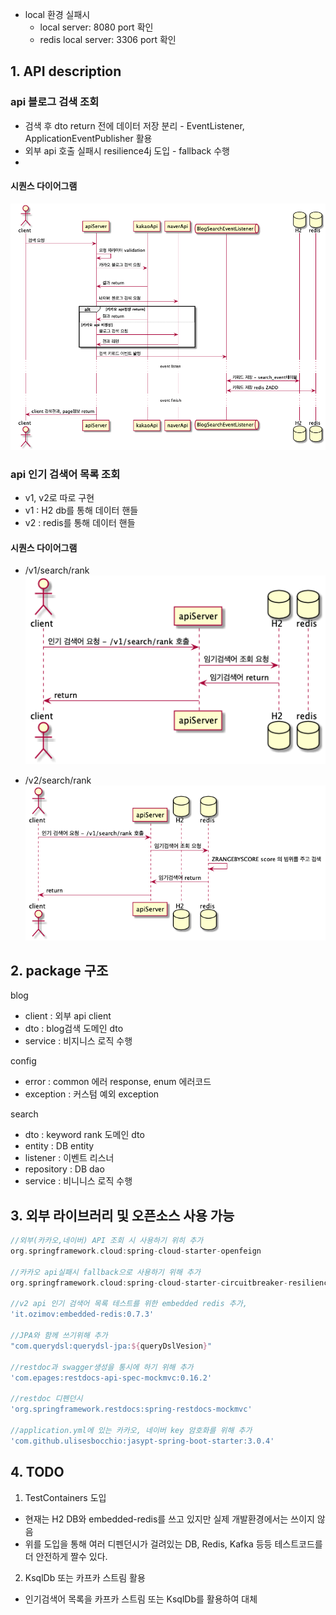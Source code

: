 - local 환경 실패시
    - local server: 8080 port 확인
    - redis local server: 3306 port 확인

## 1. API description

### api 블로그 검색 조회
- 검색 후 dto return 전에 데이터 저장 분리 - EventListener, ApplicationEventPublisher 활용
- 외부 api 호출 실패시 resilience4j 도입 - fallback 수행
- 
#### 시퀀스 다이어그램
![image info](./blogSearch.png)

### api 인기 검색어 목록 조회
- v1, v2로 따로 구현
- v1 : H2 db를 통해 데이터 핸들
- v2 : redis를 통해 데이터 핸들

#### 시퀀스 다이어그램
- /v1/search/rank
![image info](./v1keywordRank.png)

- /v2/search/rank
![image info](./v2keywordRank.png)


## 2. package 구조

blog
- client : 외부 api client
- dto : blog검색 도메인 dto
- service : 비지니스 로직 수행

config
- error : common 에러 response, enum 에러코드
- exception : 커스텀 예외 exception

search
- dto : keyword rank 도메인 dto
- entity : DB entity
- listener : 이벤트 리스너 
- repository : DB dao
- service : 비니니스 로직 수행


## 3. 외부 라이브러리 및 오픈소스 사용 가능 
```gradle
//외부(카카오,네이버) API 조회 시 사용하기 위히 추가
org.springframework.cloud:spring-cloud-starter-openfeign

//카카오 api실패시 fallback으로 사용하기 위해 추가
org.springframework.cloud:spring-cloud-starter-circuitbreaker-resilience4j

//v2 api 인기 검색어 목록 테스트를 위한 embedded redis 추가,
'it.ozimov:embedded-redis:0.7.3'

//JPA와 함께 쓰기위해 추가
"com.querydsl:querydsl-jpa:${queryDslVesion}"

//restdoc과 swagger생성을 통시에 하기 위해 추가
'com.epages:restdocs-api-spec-mockmvc:0.16.2'

//restdoc 디펜던시
'org.springframework.restdocs:spring-restdocs-mockmvc'

//application.yml에 있는 카카오, 네이버 key 암호화를 위해 추가
'com.github.ulisesbocchio:jasypt-spring-boot-starter:3.0.4'

```

## 4. TODO
1. TestContainers 도입
- 현재는 H2 DB와 embedded-redis를 쓰고 있지만 실제 개발환경에서는 쓰이지 않음
- 위를 도입을 통해 여러 디펜던시가 걸려있는 DB, Redis, Kafka 등등 테스트코드를 더 안전하게 짤수 있다.

2. KsqlDb 또는 카프카 스트림 활용
- 인기검색어 목록을 카프카 스트림 또는 KsqlDb를 활용하여 대체
